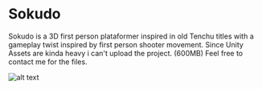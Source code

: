 # Sokudo

Sokudo is a 3D first person plataformer inspired in old Tenchu titles with a gameplay twist inspired by first person shooter movement.
Since Unity Assets are kinda heavy i can't upload the project. (600MB)
Feel free to contact me for the files.

![alt text](https://raw.githubusercontent.com/ms0uto/Sokudo/sokudo_preview.png)
